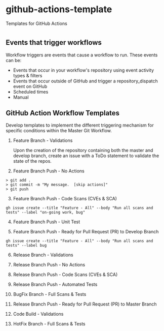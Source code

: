 # github-actions-template
Templates for GitHub Actions
#
## Events that trigger workflows
Workflow triggers are events that cause a workflow to run.  These events can be:

+ Events that occur in your workflow's repository using event activity types & filters
+ Events that occur outside of GitHub and trigger a repository_dispatch event on GitHub
+ Scheduled times
+ Manual

## GitHub Action Workflow Templates

Develop templates to implement the different triggering mechanism for specific conditions within the Master Git Workflow.  

1. Feature Branch - Validations   

    Upon the creation of the repository containing both the master and develop branch, create an issue with a ToDo statement to validate the state of the repos.


2. Feature Branch Push - No Actions   

```
> git add .
> git commit -m "My message.  [skip actions]"
> git push 
```


3. Feature Branch Push - Code Scans (CVEs & SCA)     

```
gh issue create --title "Feature - All" --body "Run all scans and tests" --label "on-going work, bug" 
```

4. Feature Branch Push - Unit Test    


5. Feature Branch Push - Ready for Pull Request (PR) to Develop Branch

```
gh issue create --title "Feature - All" --body "Run all scans and tests" --label bug 
```


6. Release Branch - Validations   


7. Release Branch Push - No Actions   


8. Release Branch Push - Code Scans (CVEs & SCA)   


9.  Release Branch Push - Automated Tests   
    

10. BugFix Branch - Full Scans &  Tests 


11. Release Branch Push - Ready for Pull Request (PR) to Master Branch


12. Code Build - Validations


13. HotFix Branch - Full Scans & Tests 